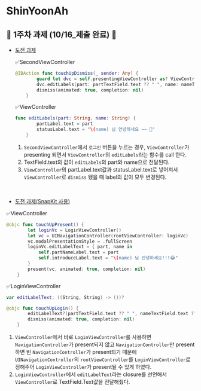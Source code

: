 # ShinYoonAh

## 🐥 1주차 과제 (10/16_제출 완료) 🐥
- [도전 과제](https://github.com/27thONSOPT-iOS/ShinYoonAh/tree/master/assignment/PA1_iOS/PA1_iOS)

    ✅SecondViewController

    ```swift
    @IBAction func touchUpDismiss(_ sender: Any) {
            guard let dvc = self.presentingViewController as? ViewController else { return }
            dvc.editLabels(part: partTextField.text ?? " ", name: nameTextField.text ?? " ")
            dismiss(animated: true, completion: nil)
        }
    ```

    ✅ViewController

    ```swift
    func editLabels(part: String, name: String) {
            partLabel.text = part
            statusLabel.text = "\(name) 님 안녕하세요 ~~ 🥰"
        }
    ```

    1. `SecondViewController`에서 `로그인` 버튼을 누르는 경우, `ViewController`가 presenting 되면서 `ViewController`의 `editLabels`라는 함수를 call 한다. 
    2. TextField.text의 값이 `editLabels`의 part와 name으로 전달된다.
    3. `ViewController`의 partLabel.text값과 statusLabel.text로 넣어져서 `ViewController`로 `dismiss` 됐을 때 label의 값이 모두 변경된다.

<br/>

- [도전 과제(SnapKit 사용)](https://github.com/27thONSOPT-iOS/ShinYoonAh/tree/master/assignment/PA1_iOS_Pod/PA1_iOS_Pod)

✅ViewController

```swift
@objc func touchUpPresent() {
        let loginVc = LoginViewController()
        let vc = UINavigationController(rootViewController: loginVc)
        vc.modalPresentationStyle = .fullScreen
        loginVc.editLabelText = { part, name in
            self.partNameLabel.text = part
            self.introduceLabel.text = "\(name) 님 안녕하세요!!!😂"
        }
        present(vc, animated: true, completion: nil)
    }
```

✅LoginViewController

```swift
var editLabelText: ((String, String) -> ())?

@objc func touchUpLogin() {
        editLabelText?(partTextField.text ?? " ", nameTextField.text ?? " ")
        dismiss(animated: true, completion: nil)
    }
```

1. `ViewController`에서 바로 `LoginViewController`를 사용하면 `NavigationController`가 present되지 않고 `NavigationController`만 present하면 빈 `NavigationController`가 present되기 때문에 `UINavigationController`의 `rootViewController`를 `LoginViewController`로 정해주어 `LoginViewController`가 present될 수 있게 하였다.
2. `LoginViewController`에서 `editLabelText`라는 closure를 선언해서 `ViewController`로 TextField.Text값을 전달해줬다.
